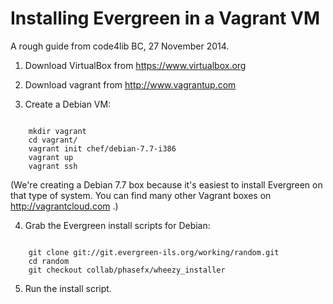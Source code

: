 Installing Evergreen in a Vagrant VM
====================================

A rough guide from code4lib BC, 27 November 2014.

1. Download VirtualBox from https://www.virtualbox.org

2. Download vagrant from http://www.vagrantup.com

3. Create a Debian VM:

<code>
    mkdir vagrant
    cd vagrant/
    vagrant init chef/debian-7.7-i386
    vagrant up
    vagrant ssh
</code>

(We're creating a Debian 7.7 box because it's easiest to install
Evergreen on that type of system.  You can find many other Vagrant boxes
on http://vagrantcloud.com .)

4. Grab the Evergreen install scripts for Debian:

<code>
    git clone git://git.evergreen-ils.org/working/random.git
    cd random
    git checkout collab/phasefx/wheezy_installer
</code>

5. Run the install script.

